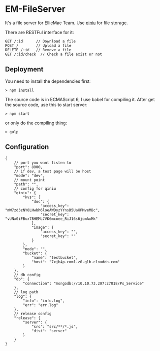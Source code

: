 # EM-FileServer

It's a file server for EllieMae Team. Use [qiniu](http://www.qiniu.com/) for file storage.

There are RESTFul interface for it:

```
GET /:id      // Download a file
POST /    	  // Upload a file
DELETE /:id   // Remove a file
GET /:id/check  // Check a file exist or not
```

## Deployment

You need to install the dependencies first:

```
> npm install
```

The source code is in ECMAScript 6, I use babel for compiling it. After get the source code, use this to start server:

```
> npm start
```

or only do the compiling thing:

```
> gulp
```

## Configuration

```
{
	// port you want listen to
    "port": 8000,
    // if dev, a test page will be host
    "mode": "dev",
    // mount point
    "path": "",
    // config for qiniu
    "qiniu": {
        "kvs": {
            "doc": {
                "access_key": "mW7zd3zNY0LHwbh6loeAWDyzYYnsD5UaXPMveMBc",
                "secret_key": "vUNx0iFBux7BHEML7VK6mcoee_RiJ16s6jcmAxMk"    
            },
            "image": {
                "access_key": "",
                "secret_key": ""
            }
        },
        "mode": "",
        "bucket": {
            "name": "testbucket",
            "host": "7xjb4p.com1.z0.glb.clouddn.com"
        }
    },
    // db config
    "db": {
        "connection": "mongodb://10.10.73.207:27018/Ps_Service"
    },
    // log path
    "log": {
        "info": "info.log",
        "err": "err.log"
    },
    // release config
    "release": {
        "server": {
            "src": "src/**/*.js",
            "dist": "server"
        }
    }
}
```